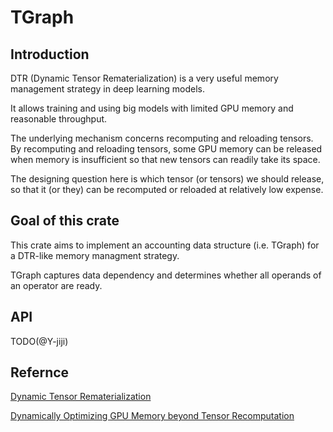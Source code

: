# TGraph

## Introduction

DTR (Dynamic Tensor Rematerialization) is a very useful memory management strategy in deep learning models. 

It allows training and using big models with limited GPU memory and reasonable throughput. 

The underlying mechanism concerns recomputing and reloading tensors. By recomputing and reloading tensors, some GPU memory can be released when memory is insufficient so that new tensors can readily take its space. 

The designing question here is which tensor (or tensors) we should release, so that it (or they) can be recomputed or reloaded at relatively low expense. 

## Goal of this crate

This crate aims to implement an accounting data structure (i.e. TGraph) for a DTR-like memory managment strategy. 

TGraph captures data dependency and determines whether all operands of an operator are ready. 

## API

TODO(@Y-jiji)

## Refernce

[Dynamic Tensor Rematerialization](https://arxiv.org/abs/2006.09616)

[Dynamically Optimizing GPU Memory beyond Tensor Recomputation](https://arxiv.org/abs/2203.15980)
